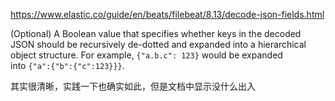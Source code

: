 https://www.elastic.co/guide/en/beats/filebeat/8.13/decode-json-fields.html

(Optional) A Boolean value that specifies whether keys in the decoded JSON should be recursively de-dotted and expanded into a hierarchical object structure. For example, `{"a.b.c": 123}` would be expanded into `{"a":{"b":{"c":123}}}`.

其实很清晰，实践一下也确实如此，但是文档中显示没什么出入